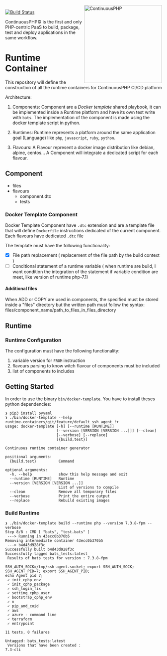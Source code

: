 <a href="http://continuous.lu">
  <img src="https://app.continuousphp.com/assets/logos/continuousphp.svg" alt="ContinuousPHP" width="250px" align="right"/>
</a>

<p align="left">
  <a href="https://continuousphp.com/git-hub/continuousphp/runtime-container"><img alt="Build Status" src="https://status.continuousphp.com/git-hub/continuousphp/cli?token=8eb1b41e-343a-41b5-b68f-179fb1ce1ffe&branch=master" /></a>
</p>

<p align="left">
    ContinuousPHP© is the first and only PHP-centric PaaS to build, package, test and deploy applications in the same workflow.
</p>

# Runtime Container

This repository will define the construction of all the runtime containers for ContinuousPHP CI/CD platform

Architecture:

  1. Components:
      Component are a *Docker template* shared playbook, it can be implemented inside a Runtime platform and have its own test write with `bats`.
      The implementation of the component is made using the docker template script in python.

  2. Runtimes:
      Runtime represents a platform around the same application goal (Language) like `php`, `javascript`, `ruby`, `python`.

  3. Flavours:
      A Flavour represent a docker image distribution like debian, alpine, centos...
      A Component will integrate a dedicated script for each flavour.

## Component

 - files
 - flavours
   - component.dtc
   - tests

### Docker Template Component

Docker Template Component have `.dtc` extension and are a template file that will define `Dockerfile` instructions dedicated of the current component.
Each flavours have dedicated `.dtc` file

The template must have the following functionality:
- [x] File path replacement ( replacement of the file path by the build context )
- [ ] Conditional statement of a runtime variable ( when runtime are build, I want condition the integration of the statement if variable condition are meet, like version of runtime php-7.1)

#### Additional files

When ADD or COPY are used in components, the specified must be stored inside a "files" directory but the written path must
follow the syntax: files/component_name/path_to_files_in_files_directory

## Runtime

### Runtime Configuration

The configuration must have the following functionality:
1. variable version for `FROM` instruction
2. flavours parsing to know witch flavour of components must be included
3. list of components to includes

## Getting Started

In order to use the binary `bin/docker-template`.
You have to install theses python dependencies:

```
❯ pip3 install pyyaml
❯ ./bin/docker-template --help                                                                                                                          runtime-containers/git/feature/default_ssh_agent !+
usage: docker-template [-h] [--runtime [RUNTIME]]
                       [--version [VERSION [VERSION ...]]] [--clean]
                       [--verbose] [--replace]
                       [{build,test}]

Continuous runtime container generator

positional arguments:
  {build,test}          Command

optional arguments:
  -h, --help            show this help message and exit
  --runtime [RUNTIME]   Runtime
  --version [VERSION [VERSION ...]]
                        List of versions to compile
  --clean               Remove all temporary files
  --verbose             Print the entire output
  --replace             Rebuild existing images
```

### Build Runtime

```
❯ ./bin/docker-template build --runtime php --version 7.3.8-fpm --verbose
Step 8/8 : CMD [ "bats", "test.bats" ]
 ---> Running in 43ecc0b370b5
Removing intermediate container 43ecc0b370b5
 ---> b4d43d928f3c
Successfully built b4d43d928f3c
Successfully tagged bats_tests:latest
 Results of bats tests for version : 7.3.8-fpm
 
SSH_AUTH_SOCK=/tmp/ssh-agent.socket; export SSH_AUTH_SOCK;
SSH_AGENT_PID=7; export SSH_AGENT_PID;
echo Agent pid 7;
 ✓ init_cphp_env
 ✓ init_cphp_package
 ✓ ssh_login_fix
 ✓ setting_cphp_user
 ✓ bootstrap_cphp_env
 ✓ n
 ✓ pip_and_coid
 ✓ aws
 ✓ azure - command line
 ✓ terraform
 ✓ entrypoint

11 tests, 0 failures

Untagged: bats_tests:latest
 Versions that have been created :
7.3-cli
```

